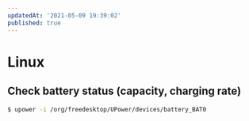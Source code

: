 ```yaml
---
updatedAt: '2021-05-09 19:39:02'
published: true
---
```


# Linux

## Check battery status (capacity, charging rate)

```bash
$ upower -i /org/freedesktop/UPower/devices/battery_BAT0
```
